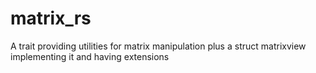 # matrix_rs
A trait providing  utilities for matrix manipulation plus a struct matrixview implementing it and having extensions
